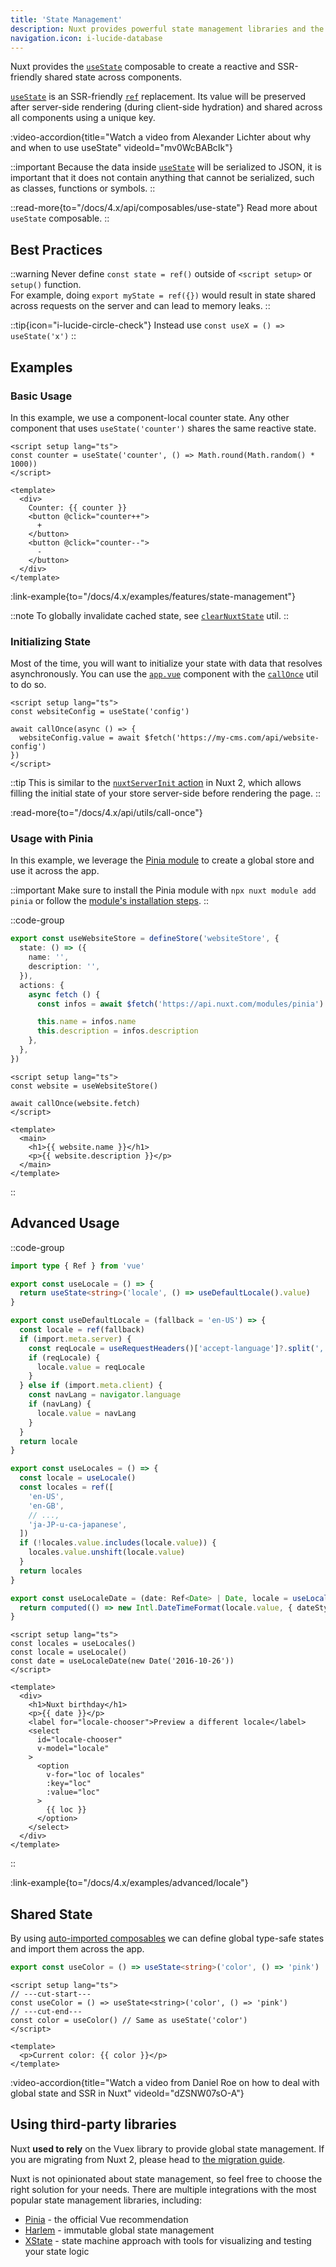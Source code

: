```yaml
---
title: 'State Management'
description: Nuxt provides powerful state management libraries and the useState composable to create a reactive and SSR-friendly shared state.
navigation.icon: i-lucide-database
---
```


Nuxt provides the [`useState`](/docs/4.x/api/composables/use-state) composable to create a reactive and SSR-friendly shared state across components.

[`useState`](/docs/4.x/api/composables/use-state) is an SSR-friendly [`ref`](https://vuejs.org/api/reactivity-core.html#ref) replacement. Its value will be preserved after server-side rendering (during client-side hydration) and shared across all components using a unique key.

:video-accordion{title="Watch a video from Alexander Lichter about why and when to use useState" videoId="mv0WcBABcIk"}

::important
Because the data inside [`useState`](/docs/4.x/api/composables/use-state) will be serialized to JSON, it is important that it does not contain anything that cannot be serialized, such as classes, functions or symbols.
::

::read-more{to="/docs/4.x/api/composables/use-state"}
Read more about `useState` composable.
::

## Best Practices

::warning
Never define `const state = ref()` outside of `<script setup>` or `setup()` function.<br>
For example, doing `export myState = ref({})` would result in state shared across requests on the server and can lead to memory leaks.
::

::tip{icon="i-lucide-circle-check"}
Instead use `const useX = () => useState('x')`
::

## Examples

### Basic Usage

In this example, we use a component-local counter state. Any other component that uses `useState('counter')` shares the same reactive state.

```vue twoslash [app/app.vue]
<script setup lang="ts">
const counter = useState('counter', () => Math.round(Math.random() * 1000))
</script>

<template>
  <div>
    Counter: {{ counter }}
    <button @click="counter++">
      +
    </button>
    <button @click="counter--">
      -
    </button>
  </div>
</template>
```

:link-example{to="/docs/4.x/examples/features/state-management"}

::note
To globally invalidate cached state, see [`clearNuxtState`](/docs/4.x/api/utils/clear-nuxt-state) util.
::

### Initializing State

Most of the time, you will want to initialize your state with data that resolves asynchronously. You can use the [`app.vue`](/docs/4.x/guide/directory-structure/app) component with the [`callOnce`](/docs/4.x/api/utils/call-once) util to do so.

```vue twoslash [app/app.vue]
<script setup lang="ts">
const websiteConfig = useState('config')

await callOnce(async () => {
  websiteConfig.value = await $fetch('https://my-cms.com/api/website-config')
})
</script>
```

::tip
This is similar to the [`nuxtServerInit` action](https://v2.nuxt.com/docs/directory-structure/store/#the-nuxtserverinit-action) in Nuxt 2, which allows filling the initial state of your store server-side before rendering the page.
::

:read-more{to="/docs/4.x/api/utils/call-once"}

### Usage with Pinia

In this example, we leverage the [Pinia module](/modules/pinia) to create a global store and use it across the app.

::important
Make sure to install the Pinia module with `npx nuxt module add pinia` or follow the [module's installation steps](https://pinia.vuejs.org/ssr/nuxt.html#Installation).
::

::code-group
```ts [app/stores/website.ts]
export const useWebsiteStore = defineStore('websiteStore', {
  state: () => ({
    name: '',
    description: '',
  }),
  actions: {
    async fetch () {
      const infos = await $fetch('https://api.nuxt.com/modules/pinia')

      this.name = infos.name
      this.description = infos.description
    },
  },
})
```
```vue [app/app.vue]
<script setup lang="ts">
const website = useWebsiteStore()

await callOnce(website.fetch)
</script>

<template>
  <main>
    <h1>{{ website.name }}</h1>
    <p>{{ website.description }}</p>
  </main>
</template>
```
::

## Advanced Usage

::code-group
```ts [app/composables/locale.ts]
import type { Ref } from 'vue'

export const useLocale = () => {
  return useState<string>('locale', () => useDefaultLocale().value)
}

export const useDefaultLocale = (fallback = 'en-US') => {
  const locale = ref(fallback)
  if (import.meta.server) {
    const reqLocale = useRequestHeaders()['accept-language']?.split(',')[0]
    if (reqLocale) {
      locale.value = reqLocale
    }
  } else if (import.meta.client) {
    const navLang = navigator.language
    if (navLang) {
      locale.value = navLang
    }
  }
  return locale
}

export const useLocales = () => {
  const locale = useLocale()
  const locales = ref([
    'en-US',
    'en-GB',
    // ...,
    'ja-JP-u-ca-japanese',
  ])
  if (!locales.value.includes(locale.value)) {
    locales.value.unshift(locale.value)
  }
  return locales
}

export const useLocaleDate = (date: Ref<Date> | Date, locale = useLocale()) => {
  return computed(() => new Intl.DateTimeFormat(locale.value, { dateStyle: 'full' }).format(unref(date)))
}
```

```vue [app/app.vue]
<script setup lang="ts">
const locales = useLocales()
const locale = useLocale()
const date = useLocaleDate(new Date('2016-10-26'))
</script>

<template>
  <div>
    <h1>Nuxt birthday</h1>
    <p>{{ date }}</p>
    <label for="locale-chooser">Preview a different locale</label>
    <select
      id="locale-chooser"
      v-model="locale"
    >
      <option
        v-for="loc of locales"
        :key="loc"
        :value="loc"
      >
        {{ loc }}
      </option>
    </select>
  </div>
</template>
```
::

:link-example{to="/docs/4.x/examples/advanced/locale"}

## Shared State

By using [auto-imported composables](/docs/4.x/guide/directory-structure/app/composables) we can define global type-safe states and import them across the app.

```ts twoslash [composables/states.ts]
export const useColor = () => useState<string>('color', () => 'pink')
```

```vue [app/app.vue]
<script setup lang="ts">
// ---cut-start---
const useColor = () => useState<string>('color', () => 'pink')
// ---cut-end---
const color = useColor() // Same as useState('color')
</script>

<template>
  <p>Current color: {{ color }}</p>
</template>
```

:video-accordion{title="Watch a video from Daniel Roe on how to deal with global state and SSR in Nuxt" videoId="dZSNW07sO-A"}

## Using third-party libraries

Nuxt **used to rely** on the Vuex library to provide global state management. If you are migrating from Nuxt 2, please head to [the migration guide](/docs/4.x/migration/configuration#vuex).

Nuxt is not opinionated about state management, so feel free to choose the right solution for your needs. There are multiple integrations with the most popular state management libraries, including:

- [Pinia](/modules/pinia) - the official Vue recommendation
- [Harlem](/modules/harlem) - immutable global state management
- [XState](/modules/xstate) - state machine approach with tools for visualizing and testing your state logic
